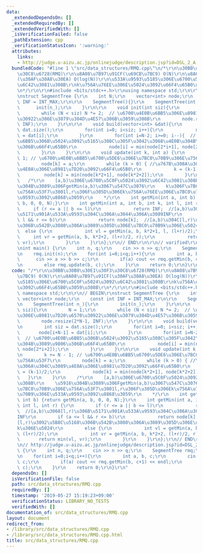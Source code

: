 ```yaml
---
data:
  _extendedDependsOn: []
  _extendedRequiredBy: []
  _extendedVerifiedWith: []
  _isVerificationFailed: false
  _pathExtension: cpp
  _verificationStatusIcon: ':warning:'
  attributes:
    links:
    - http://judge.u-aizu.ac.jp/onlinejudge/description.jsp?id=DSL_2_A
  bundledCode: "#line 1 \"src/data_structures/RMQ.cpp\"\n/*\r\n\u30BB\u30B0\u30E1\u30F3\
    \u30C8\u6728(RMQ)\r\n\u8A08\u7B97\u91CF(\u69CB\u7BC9) O(N)\r\n\u8A08\u7B97\u91CF\
    (\u30AF\u30A8\u30EA) O(log(N))\r\n\u533A\u9593\u5185\u306E\u6700\u5C0F\u5024\u3092\
    \u6C42\u3081\u308B\r\nk\u756A\u76EE\u306E\u5024\u3092\u66F4\u65B0\u3059\u308B\r\
    \n*/\r\n\r\n#include <bits/stdc++.h>\r\nusing namespace std;\r\n\r\n// BEGIN\r\
    \nstruct SegmentTree {\r\n    int N;\r\n    vector<int> node;\r\n    const int\
    \ INF = INT_MAX;\r\n\r\n    SegmentTree(){}\r\n    SegmentTree(int n_){\r\n  \
    \      init(n_);\r\n    }\r\n\r\n    void init(int siz){\r\n        N = 1;\r\n\
    \        while (N < siz) N *= 2;  // \u6700\u4E0B\u6BB5\u306E\u8981\u7D20\u6570\
    \u30922\u306E\u3079\u304D\u4E57\u306B\u3059\u308B\r\n        node.resize(2*N-1,\
    \ INF);\r\n    }\r\n\r\n    void build(vector<int> &dat){\r\n        int siz =\
    \ dat.size();\r\n        for(int i=0; i<siz; i++){\r\n            node[i+N-1]\
    \ = dat[i];\r\n        }\r\n        for(int i=N-2; i>=0; i--){  // \u6700\u4E0B\
    \u6BB5\u306B\u5024\u3092\u5165\u308C\u305F\u3042\u3068\u4E0B\u304B\u3089\u9806\
    \u306B\u66F4\u65B0\r\n            node[i] = min(node[2*i+1], node[2*i+2]);\r\n\
    \        }\r\n    }\r\n\r\n    void update(int k, int a) {\r\n        k += N -\
    \ 1; // \u6700\u4E0B\u6BB5\u6700\u5DE6\u306E\u7BC0\u70B9\u306E\u756A\u53F7\r\n\
    \        node[k] = a;\r\n        while (k > 0) { //\u767B\u308A\u306A\u304C\u3089\
    \u4E0A\u306E\u8981\u7D20\u3092\u66F4\u65B0\r\n            k = (k-1)/2;\r\n   \
    \         node[k] = min(node[k*2+1], node[k*2+2]);\r\n        }\r\n    }\r\n \
    \   /*\r\n    [a,b)\u306E\u6700\u5C0F\u5024\u3092\u6C42\u3081\u308B\r\n    \u5916\
    \u304B\u3089\u306FgetMin(a,b)\u3067\u547C\u3076\r\n    k\u306F\u7BC0\u70B9\u306E\
    \u756A\u53F7\u3001l,r\u306F\u305D\u306Ek\u756A\u76EE\u306E\u7BC0\u70B9\u306E\u533A\
    \u9593\u3092\u8868\u3059\r\n    */\r\n    int getMin(int a, int b) {return getMin(a,\
    \ b, 0, 0, N);}\r\n    int getMin(int a, int b, int k, int l, int r) {\r\n   \
    \     if (r <= a || b <= l)\r\n            return INF;  //[a,b)\u3068[l,r)\u306B\
    \u5171\u901A\u533A\u9593\u304C\u306A\u3044\u306A\u3089INF\r\n        if (a <=\
    \ l && r <= b)\r\n            return node[k];  //[a,b)\u304C[l,r)\u3092\u5B8C\u5168\
    \u306B\u542B\u3080\u306A\u3089\u305D\u306E\u7BC0\u70B9k\u306E\u5024\r\n      \
    \  else {\r\n            int vl = getMin(a, b, k*2+1, l, (l+r)/2);\r\n       \
    \     int vr = getMin(a, b, k*2+2, (l+r)/2, r);\r\n            return min(vl,\
    \ vr);\r\n        }\r\n    }\r\n};\r\n// END\r\n\r\n// varified\r\n// http://judge.u-aizu.ac.jp/onlinejudge/description.jsp?id=DSL_2_A\r\
    \nint main() {\r\n    int n, q;\r\n    cin >> n >> q;\r\n    SegmentTree rmq;\r\
    \n    rmq.init(n);\r\n    for(int i=0;i<q;i++){\r\n        int a, b, c;\r\n  \
    \      cin >> a >> b >> c;\r\n        if(a) cout << rmq.getMin(b, c+1) << endl;\r\
    \n        else rmq.update(b, c);\r\n    }\r\n    return 0;\r\n}\r\n"
  code: "/*\r\n\u30BB\u30B0\u30E1\u30F3\u30C8\u6728(RMQ)\r\n\u8A08\u7B97\u91CF(\u69CB\
    \u7BC9) O(N)\r\n\u8A08\u7B97\u91CF(\u30AF\u30A8\u30EA) O(log(N))\r\n\u533A\u9593\
    \u5185\u306E\u6700\u5C0F\u5024\u3092\u6C42\u3081\u308B\r\nk\u756A\u76EE\u306E\u5024\
    \u3092\u66F4\u65B0\u3059\u308B\r\n*/\r\n\r\n#include <bits/stdc++.h>\r\nusing\
    \ namespace std;\r\n\r\n// BEGIN\r\nstruct SegmentTree {\r\n    int N;\r\n   \
    \ vector<int> node;\r\n    const int INF = INT_MAX;\r\n\r\n    SegmentTree(){}\r\
    \n    SegmentTree(int n_){\r\n        init(n_);\r\n    }\r\n\r\n    void init(int\
    \ siz){\r\n        N = 1;\r\n        while (N < siz) N *= 2;  // \u6700\u4E0B\u6BB5\
    \u306E\u8981\u7D20\u6570\u30922\u306E\u3079\u304D\u4E57\u306B\u3059\u308B\r\n\
    \        node.resize(2*N-1, INF);\r\n    }\r\n\r\n    void build(vector<int> &dat){\r\
    \n        int siz = dat.size();\r\n        for(int i=0; i<siz; i++){\r\n     \
    \       node[i+N-1] = dat[i];\r\n        }\r\n        for(int i=N-2; i>=0; i--){\
    \  // \u6700\u4E0B\u6BB5\u306B\u5024\u3092\u5165\u308C\u305F\u3042\u3068\u4E0B\
    \u304B\u3089\u9806\u306B\u66F4\u65B0\r\n            node[i] = min(node[2*i+1],\
    \ node[2*i+2]);\r\n        }\r\n    }\r\n\r\n    void update(int k, int a) {\r\
    \n        k += N - 1; // \u6700\u4E0B\u6BB5\u6700\u5DE6\u306E\u7BC0\u70B9\u306E\
    \u756A\u53F7\r\n        node[k] = a;\r\n        while (k > 0) { //\u767B\u308A\
    \u306A\u304C\u3089\u4E0A\u306E\u8981\u7D20\u3092\u66F4\u65B0\r\n            k\
    \ = (k-1)/2;\r\n            node[k] = min(node[k*2+1], node[k*2+2]);\r\n     \
    \   }\r\n    }\r\n    /*\r\n    [a,b)\u306E\u6700\u5C0F\u5024\u3092\u6C42\u3081\
    \u308B\r\n    \u5916\u304B\u3089\u306FgetMin(a,b)\u3067\u547C\u3076\r\n    k\u306F\
    \u7BC0\u70B9\u306E\u756A\u53F7\u3001l,r\u306F\u305D\u306Ek\u756A\u76EE\u306E\u7BC0\
    \u70B9\u306E\u533A\u9593\u3092\u8868\u3059\r\n    */\r\n    int getMin(int a,\
    \ int b) {return getMin(a, b, 0, 0, N);}\r\n    int getMin(int a, int b, int k,\
    \ int l, int r) {\r\n        if (r <= a || b <= l)\r\n            return INF;\
    \  //[a,b)\u3068[l,r)\u306B\u5171\u901A\u533A\u9593\u304C\u306A\u3044\u306A\u3089\
    INF\r\n        if (a <= l && r <= b)\r\n            return node[k];  //[a,b)\u304C\
    [l,r)\u3092\u5B8C\u5168\u306B\u542B\u3080\u306A\u3089\u305D\u306E\u7BC0\u70B9\
    k\u306E\u5024\r\n        else {\r\n            int vl = getMin(a, b, k*2+1, l,\
    \ (l+r)/2);\r\n            int vr = getMin(a, b, k*2+2, (l+r)/2, r);\r\n     \
    \       return min(vl, vr);\r\n        }\r\n    }\r\n};\r\n// END\r\n\r\n// varified\r\
    \n// http://judge.u-aizu.ac.jp/onlinejudge/description.jsp?id=DSL_2_A\r\nint main()\
    \ {\r\n    int n, q;\r\n    cin >> n >> q;\r\n    SegmentTree rmq;\r\n    rmq.init(n);\r\
    \n    for(int i=0;i<q;i++){\r\n        int a, b, c;\r\n        cin >> a >> b >>\
    \ c;\r\n        if(a) cout << rmq.getMin(b, c+1) << endl;\r\n        else rmq.update(b,\
    \ c);\r\n    }\r\n    return 0;\r\n}\r\n"
  dependsOn: []
  isVerificationFile: false
  path: src/data_structures/RMQ.cpp
  requiredBy: []
  timestamp: '2019-05-27 15:19:23+09:00'
  verificationStatus: LIBRARY_NO_TESTS
  verifiedWith: []
documentation_of: src/data_structures/RMQ.cpp
layout: document
redirect_from:
- /library/src/data_structures/RMQ.cpp
- /library/src/data_structures/RMQ.cpp.html
title: src/data_structures/RMQ.cpp
---
```

